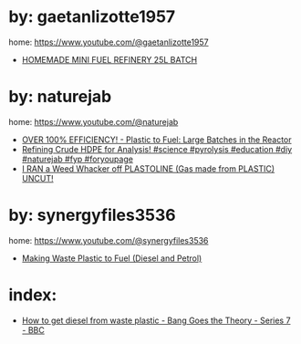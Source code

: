 # by: gaetanlizotte1957
home: https://www.youtube.com/@gaetanlizotte1957
- [HOMEMADE MINI FUEL REFINERY 25L BATCH](https://youtu.be/ZwMfFblT0C8)

# by: naturejab
home: https://www.youtube.com/@naturejab
- [OVER 100% EFFICIENCY! - Plastic to Fuel: Large Batches in the Reactor](https://youtu.be/vP_PVq9Uvx0)
- [Refining Crude HDPE for Analysis! #science #pyrolysis #education #diy #naturejab #fyp #foryoupage](https://www.youtube.com/shorts/6KdHavHsMj4?feature=share)
- [I RAN a Weed Whacker off PLASTOLINE (Gas made from PLASTIC) UNCUT!](https://youtu.be/rOVQTxQmFKk)

# by: synergyfiles3536
home: https://www.youtube.com/@synergyfiles3536
- [Making Waste Plastic to Fuel (Diesel and Petrol)](https://youtu.be/9MA21ofCYis)

# index:
- [How to get diesel from waste plastic - Bang Goes the Theory - Series 7 - BBC](https://youtu.be/njIYHtFmcSs)
